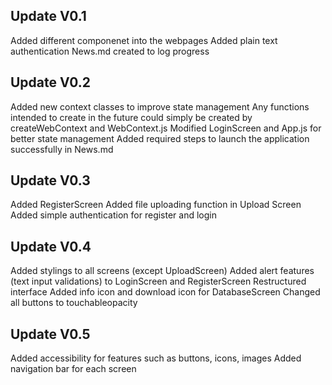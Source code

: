 ## Update V0.1
Added different componenet into the webpages 
Added plain text authentication
News.md created to log progress

## Update V0.2
Added new context classes to improve state management
Any functions intended to create in the future could simply be created by createWebContext and WebContext.js 
Modified LoginScreen and App.js for better state management
Added required steps to launch the application successfully in News.md

## Update V0.3
Added RegisterScreen
Added file uploading function in Upload Screen
Added simple authentication for register and login

## Update V0.4
Added stylings to all screens (except UploadScreen)
Added alert features (text input validations) to LoginScreen and RegisterScreen
Restructured interface
Added info icon and download icon for DatabaseScreen
Changed all buttons to touchableopacity

## Update V0.5
Added accessibility for features such as buttons, icons, images
Added navigation bar for each screen